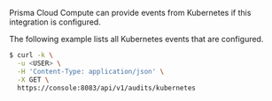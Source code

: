 Prisma Cloud Compute can provide events from Kubernetes if this integration is configured.

The following example lists all Kubernetes events that are configured.

```bash
$ curl -k \
  -u <USER> \
  -H 'Content-Type: application/json' \
  -X GET \
  https://console:8083/api/v1/audits/kubernetes
```

